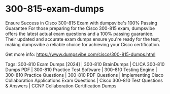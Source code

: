 # 300-815-exam-dumps
Ensure Success in Cisco 300-815 Exam with dumpsvibe's 100% Passing Guarantee
For those preparing for the Cisco 300-815 exam, dumpsvibe offers the latest actual exam questions and a 100% passing guarantee. Their updated and accurate exam dumps ensure you're ready for the test, making dumpsvibe a reliable choice for achieving your Cisco certification.

Get more info: https://www.dumpsvibe.com/cisco/300-815-dumps.html


Tags: 300-810 Exam Dumps [2024] | 300-810 BrainDumps | CLICA 300-810 Dumps PDF | 300-810 Practice Test Software | 300-810 Testing Engine | 300-810 Practice Questions | 300-810 PDF Questions | Implementing Cisco Collaboration Applications Exam Questions | Cisco 300-810 Test Questions & Answers | CCNP Collaboration Certification Dumps
